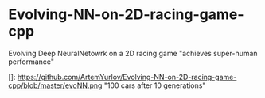 # Evolving-NN-on-2D-racing-game-cpp
Evolving Deep NeuralNetowrk on a 2D racing game "achieves super-human performance"

[]: https://github.com/ArtemYurlov/Evolving-NN-on-2D-racing-game-cpp/blob/master/evoNN.png "100 cars after 10 generations"

